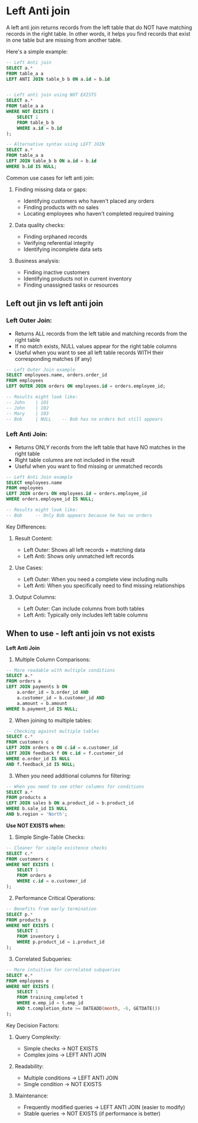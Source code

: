 # Left Anti join

A left anti join returns records from the left table that do NOT have matching records in the right table. In other
words, it helps you find records that exist in one table but are missing from another table.

Here's a simple example:

```sql
-- Left Anti join
SELECT a.*
FROM table_a a
LEFT ANTI JOIN table_b b ON a.id = b.id


-- Left anti join using NOT EXISTS
SELECT a.*
FROM table_a a
WHERE NOT EXISTS (
    SELECT 1 
    FROM table_b b 
    WHERE a.id = b.id
);

-- Alternative syntax using LEFT JOIN
SELECT a.*
FROM table_a a
LEFT JOIN table_b b ON a.id = b.id
WHERE b.id IS NULL;
```

Common use cases for left anti join:

1. Finding missing data or gaps:
    - Identifying customers who haven't placed any orders
    - Finding products with no sales
    - Locating employees who haven't completed required training

2. Data quality checks:
    - Finding orphaned records
    - Verifying referential integrity
    - Identifying incomplete data sets

3. Business analysis:
    - Finding inactive customers
    - Identifying products not in current inventory
    - Finding unassigned tasks or resources

## Left out jin vs left anti join

### Left Outer Join:

- Returns ALL records from the left table and matching records from the right table
- If no match exists, NULL values appear for the right table columns
- Useful when you want to see all left table records WITH their corresponding matches (if any)

```sql
-- Left Outer Join example
SELECT employees.name, orders.order_id
FROM employees
LEFT OUTER JOIN orders ON employees.id = orders.employee_id;

-- Results might look like:
-- John    | 101
-- John    | 102
-- Mary    | 103
-- Bob     | NULL    -- Bob has no orders but still appears
```

### Left Anti Join:

- Returns ONLY records from the left table that have NO matches in the right table
- Right table columns are not included in the result
- Useful when you want to find missing or unmatched records

```sql
-- Left Anti Join example
SELECT employees.name
FROM employees
LEFT JOIN orders ON employees.id = orders.employee_id
WHERE orders.employee_id IS NULL;

-- Results might look like:
-- Bob     -- Only Bob appears because he has no orders
```

Key Differences:
1. Result Content:
    - Left Outer: Shows all left records + matching data
    - Left Anti: Shows only unmatched left records

2. Use Cases:
    - Left Outer: When you need a complete view including nulls
    - Left Anti: When you specifically need to find missing relationships

3. Output Columns:
    - Left Outer: Can include columns from both tables
    - Left Anti: Typically only includes left table columns

## When to use - left anti join vs not exists
**Left Anti Join**

1. Multiple Column Comparisons:
```sql
-- More readable with multiple conditions
SELECT a.*
FROM orders a
LEFT JOIN payments b ON 
    a.order_id = b.order_id AND 
    a.customer_id = b.customer_id AND
    a.amount = b.amount
WHERE b.payment_id IS NULL;
```

2. When joining to multiple tables:
```sql
-- Checking against multiple tables
SELECT c.*
FROM customers c
LEFT JOIN orders o ON c.id = o.customer_id
LEFT JOIN feedback f ON c.id = f.customer_id
WHERE o.order_id IS NULL 
AND f.feedback_id IS NULL;
```

3. When you need additional columns for filtering:
```sql
-- When you need to see other columns for conditions
SELECT a.*
FROM products a
LEFT JOIN sales b ON a.product_id = b.product_id
WHERE b.sale_id IS NULL
AND b.region = 'North';
```

**Use NOT EXISTS when:**

1. Simple Single-Table Checks:
```sql
-- Cleaner for simple existence checks
SELECT c.*
FROM customers c
WHERE NOT EXISTS (
    SELECT 1 
    FROM orders o 
    WHERE c.id = o.customer_id
);
```

2. Performance Critical Operations:
```sql
-- Benefits from early termination
SELECT p.*
FROM products p
WHERE NOT EXISTS (
    SELECT 1 
    FROM inventory i
    WHERE p.product_id = i.product_id
);
```

3. Correlated Subqueries:
```sql
-- More intuitive for correlated subqueries
SELECT e.*
FROM employees e
WHERE NOT EXISTS (
    SELECT 1
    FROM training_completed t
    WHERE e.emp_id = t.emp_id
    AND t.completion_date >= DATEADD(month, -6, GETDATE())
);
```

Key Decision Factors:
1. Query Complexity:
   - Simple checks → NOT EXISTS
   - Complex joins → LEFT ANTI JOIN

2. Readability:
   - Multiple conditions → LEFT ANTI JOIN
   - Single condition → NOT EXISTS

3. Maintenance:
   - Frequently modified queries → LEFT ANTI JOIN (easier to modify)
   - Stable queries → NOT EXISTS (if performance is better)
